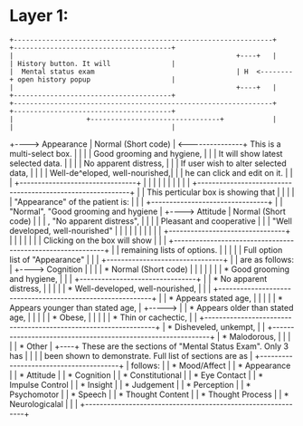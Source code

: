 Layer 1:
=======================================================================================================================

    +----------------------------------------------------------------+    +---------------------------------------+
    |                                                       +----+   |    | History button. It will               |
    |  Mental status exam                                   | H  <--------+ open history popup                    |
    |                                                       +----+   |    +---------------------------------------+
    +----------------------------------------------------------------+    +---------------------------------------+
    |                  +--------------------------------+            |    |                                       |
+----> Appearance      | Normal (Short code)            | <---------------+  This is a multi-select box.          |
|   |                  | Good grooming and hygiene,     |            |    |  It will show latest selected data.   |
|   |                  | No apparent distress,          |            |    |  If user wish to alter selected data, |
|   |                  | Well-de^eloped, well-nourished,|            |    |  he can click and edit on it.         |
|   |                  +--------------------------------+            |    |                                       |
|   |                                                                |    |                                       |
|   | +-----------------------------------------------------------+  |    |  This perticular box is showing that  |
|   |                                                                |    |  "Appearance" of the patient is:      |
|   |                  +--------------------------------+            |    |  "Normal", "Good grooming and hygiene |
+----> Attitude        | Normal (Short code)            |            |    |  , "No apparent distress",            |
|   |                  | Pleasant and cooperative       |            |    |  "Well developed, well-nourished"     |
|   |                  |                                |            |    |                                       |
|   |                  +--------------------------------+            |    |                                       |
|   |                                                                |    |  Clicking on the box will show        |
|   | +-----------------------------------------------------------+  |    |  remaining lists of options.          |
|   |                                                                |    |  Full option list of "Appearance"     |
|   |                  +--------------------------------+            |    |  are as follows:                      |
+----> Cognition       |                                |            |    |  * Normal (Short code)                |
|   |                  |                                |            |    |  * Good grooming and hygiene,         |
|   |                  +--------------------------------+            |    |  * No apparent distress,              |
|   |                                                                |    |  * Well-developed, well-nourished,    |
|   | +-----------------------------------------------------------+  |    |  * Appears stated age,                |
|   |                                                                |    |  * Appears younger than stated age,   |
+----->                                                              |    |  * Appears older than stated age,     |
|   |                                                                |    |  * Obese,                             |
|   |                                                                |    |  * Thin or cachectic,                 |
|   +----------------------------------------------------------------+    |  * Disheveled, unkempt,               |
|    +-------------------------------------------------------------+      |  * Malodorous,                        |
|    |                                                             |      |  * Other                              |
+----+ These are the sections of "Mental Status Exam". Only 3 has  |      |                                       |
     | been shown to demonstrate. Full list of sections are as     |      +---------------------------------------+
     | follows:                                                    |
     | * Mood/Affect                                               |
     | * Appearance                                                |
     | * Attitude                                                  |
     | * Cognition                                                 |
     | * Constitutional                                            |
     | * Eye Contact                                               |
     | * Impulse Control                                           |
     | * Insight                                                   |
     | * Judgement                                                 |
     | * Perception                                                |
     | * Psychomotor                                               |
     | * Speech                                                    |
     | * Thought Content                                           |
     | * Thought Process                                           |
     | * Neurologicalal                                            |
     |                                                             |
     +-------------------------------------------------------------+
